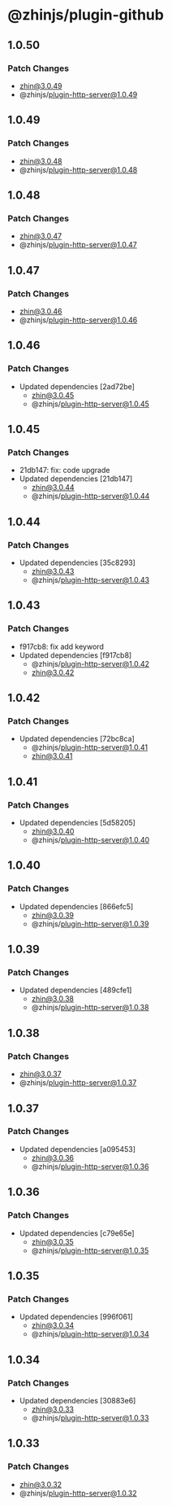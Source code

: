 # @zhinjs/plugin-github

## 1.0.50

### Patch Changes

- zhin@3.0.49
- @zhinjs/plugin-http-server@1.0.49

## 1.0.49

### Patch Changes

- zhin@3.0.48
- @zhinjs/plugin-http-server@1.0.48

## 1.0.48

### Patch Changes

- zhin@3.0.47
- @zhinjs/plugin-http-server@1.0.47

## 1.0.47

### Patch Changes

- zhin@3.0.46
- @zhinjs/plugin-http-server@1.0.46

## 1.0.46

### Patch Changes

- Updated dependencies [2ad72be]
  - zhin@3.0.45
  - @zhinjs/plugin-http-server@1.0.45

## 1.0.45

### Patch Changes

- 21db147: fix: code upgrade
- Updated dependencies [21db147]
  - zhin@3.0.44
  - @zhinjs/plugin-http-server@1.0.44

## 1.0.44

### Patch Changes

- Updated dependencies [35c8293]
  - zhin@3.0.43
  - @zhinjs/plugin-http-server@1.0.43

## 1.0.43

### Patch Changes

- f917cb8: fix add keyword
- Updated dependencies [f917cb8]
  - @zhinjs/plugin-http-server@1.0.42
  - zhin@3.0.42

## 1.0.42

### Patch Changes

- Updated dependencies [72bc8ca]
  - @zhinjs/plugin-http-server@1.0.41
  - zhin@3.0.41

## 1.0.41

### Patch Changes

- Updated dependencies [5d58205]
  - zhin@3.0.40
  - @zhinjs/plugin-http-server@1.0.40

## 1.0.40

### Patch Changes

- Updated dependencies [866efc5]
  - zhin@3.0.39
  - @zhinjs/plugin-http-server@1.0.39

## 1.0.39

### Patch Changes

- Updated dependencies [489cfe1]
  - zhin@3.0.38
  - @zhinjs/plugin-http-server@1.0.38

## 1.0.38

### Patch Changes

- zhin@3.0.37
- @zhinjs/plugin-http-server@1.0.37

## 1.0.37

### Patch Changes

- Updated dependencies [a095453]
  - zhin@3.0.36
  - @zhinjs/plugin-http-server@1.0.36

## 1.0.36

### Patch Changes

- Updated dependencies [c79e65e]
  - zhin@3.0.35
  - @zhinjs/plugin-http-server@1.0.35

## 1.0.35

### Patch Changes

- Updated dependencies [996f061]
  - zhin@3.0.34
  - @zhinjs/plugin-http-server@1.0.34

## 1.0.34

### Patch Changes

- Updated dependencies [30883e6]
  - zhin@3.0.33
  - @zhinjs/plugin-http-server@1.0.33

## 1.0.33

### Patch Changes

- zhin@3.0.32
- @zhinjs/plugin-http-server@1.0.32
